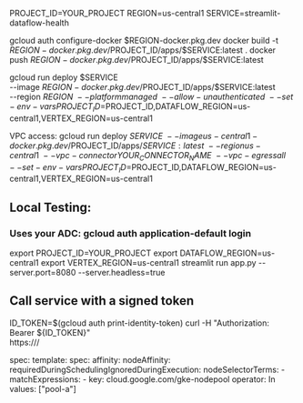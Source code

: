 PROJECT_ID=YOUR_PROJECT
REGION=us-central1
SERVICE=streamlit-dataflow-health

gcloud auth configure-docker $REGION-docker.pkg.dev
docker build -t $REGION-docker.pkg.dev/$PROJECT_ID/apps/$SERVICE:latest .
docker push $REGION-docker.pkg.dev/$PROJECT_ID/apps/$SERVICE:latest

gcloud run deploy $SERVICE \
  --image $REGION-docker.pkg.dev/$PROJECT_ID/apps/$SERVICE:latest \
  --region $REGION \
  --platform managed \
  --allow-unauthenticated \
  --set-env-vars PROJECT_ID=$PROJECT_ID,DATAFLOW_REGION=us-central1,VERTEX_REGION=us-central1

VPC access:
gcloud run deploy $SERVICE \
  --image us-central1-docker.pkg.dev/$PROJECT_ID/apps/$SERVICE:latest \
  --region us-central1 \
  --vpc-connector YOUR_CONNECTOR_NAME \
  --vpc-egress all \
  --set-env-vars PROJECT_ID=$PROJECT_ID,DATAFLOW_REGION=us-central1,VERTEX_REGION=us-central1

## Local Testing:
### Uses your ADC: gcloud auth application-default login
export PROJECT_ID=YOUR_PROJECT
export DATAFLOW_REGION=us-central1
export VERTEX_REGION=us-central1
streamlit run app.py --server.port=8080 --server.headless=true


## Call service with a signed token
ID_TOKEN=$(gcloud auth print-identity-token)
curl -H "Authorization: Bearer ${ID_TOKEN}" \
  https://<cloud-run-url>/

spec:
  template:
    spec:
      affinity:
        nodeAffinity:
          requiredDuringSchedulingIgnoredDuringExecution:
            nodeSelectorTerms:
            - matchExpressions:
              - key: cloud.google.com/gke-nodepool
                operator: In
                values: ["pool-a"]
